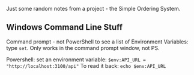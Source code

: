 ---
---

Just some random notes from a project - the Simple Ordering System.

## Windows Command Line Stuff

Command prompt - not PowerShell to see a list of Environment Variables: type `set`. Only works in the command prompt window, not PS.

Powershell: set an environment variable: `$env:API_URL = "http://localhost:3100/api"`
To read it back: `echo $env:API_URL`


